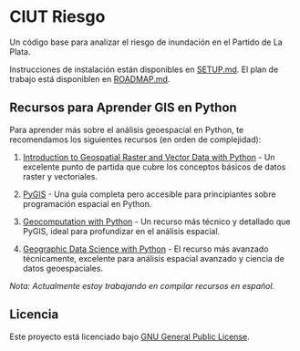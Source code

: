 # CIUT Riesgo

Un código base para analizar el riesgo de inundación en el Partido de La Plata.

Instrucciones de instalación están disponibles en [SETUP.md](/docs/SETUP.md).
El plan de trabajo está disponiblen en [ROADMAP.md](/docs/ROADMAP.md).

## Recursos para Aprender GIS en Python

Para aprender más sobre el análisis geoespacial en Python, te recomendamos los siguientes recursos (en orden de complejidad):

1. [Introduction to Geospatial Raster and Vector Data with Python](https://carpentries-incubator.github.io/geospatial-python/) - Un excelente punto de partida que cubre los conceptos básicos de datos raster y vectoriales.

2. [PyGIS](https://pygis.io/docs/a_intro.html) - Una guía completa pero accesible para principiantes sobre programación espacial en Python.

3. [Geocomputation with Python](https://py.geocompx.org/) - Un recurso más técnico y detallado que PyGIS, ideal para profundizar en el análisis espacial.

4. [Geographic Data Science with Python](https://geographicdata.science/book/intro.html) - El recurso más avanzado técnicamente, excelente para análisis espacial avanzado y ciencia de datos geoespaciales.

*Nota: Actualmente estoy trabajando en compilar recursos en español.*

## Licencia

Este proyecto está licenciado bajo [GNU General Public License](LICENSE).
